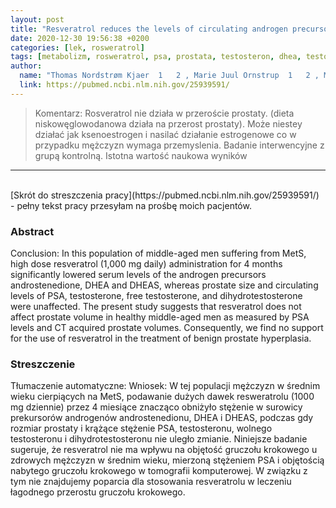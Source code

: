 ```yaml
---
layout: post
title: "Resveratrol reduces the levels of circulating androgen precursors but has no effect on, testosterone, dihydrotestosterone, PSA levels or prostate volume. A 4-month randomised trial in middle-aged men "
date: 2020-12-30 19:56:38 +0200
categories: [lek, rosweratrol]
tags: [metabolizm, rosweratrol, psa, prostata, testosteron, dhea, testosteron, dieta niskoewęglowodanowa, przerost prostaty]
author:
  name: "Thomas Nordstrøm Kjaer  1   2 , Marie Juul Ornstrup  1   2 , Morten Møller Poulsen  1   2 , Jens Otto Lunde Jørgensen  1   2 , David Michael Hougaard  3 , Arieh Sierra Cohen  3 , Shadman Neghabat  4 , Bjørn Richelsen  1   2 , Steen Bønløkke Pedersen  1   2 "
  link: https://pubmed.ncbi.nlm.nih.gov/25939591/
---
```

> Komentarz: Rosveratrol nie działa w przeroście prostaty.
> (dieta niskowęglowodanowa działa na przerost prostaty). 
> Może niestey działać jak ksenoestrogen i nasilać działanie estrogenowe co w przypadku mężczyzn wymaga przemyslenia.
> Badanie interwencyjne z grupą kontrolną. Istotna wartość naukowa wyników

<hr>
<br>
[Skrót do streszczenia pracy](https://pubmed.ncbi.nlm.nih.gov/25939591/) - pełny tekst pracy przesyłam na prośbę moich pacjentów.

### Abstract
Conclusion: In this population of middle-aged men suffering from MetS, high dose resveratrol (1,000 mg daily) administration for 4 months significantly lowered serum levels of the androgen precursors androstenedione, DHEA and DHEAS, whereas prostate size and circulating levels of PSA, testosterone, free testosterone, and dihydrotestosterone were unaffected. The present study suggests that resveratrol does not affect prostate volume in healthy middle-aged men as measured by PSA levels and CT acquired prostate volumes. Consequently, we find no support for the use of resveratrol in the treatment of benign prostate hyperplasia.

### Streszczenie
Tłumaczenie automatyczne:
Wniosek: W tej populacji mężczyzn w średnim wieku cierpiących na MetS, podawanie dużych dawek resweratrolu (1000 mg dziennie) przez 4 miesiące znacząco obniżyło stężenie w surowicy prekursorów androgenów androstenedionu, DHEA i DHEAS, podczas gdy rozmiar prostaty i krążące stężenie PSA, testosteronu, wolnego testosteronu i dihydrotestosteronu nie uległo zmianie. Niniejsze badanie sugeruje, że resveratrol nie ma wpływu na objętość gruczołu krokowego u zdrowych mężczyzn w średnim wieku, mierzoną stężeniem PSA i objętością nabytego gruczołu krokowego w tomografii komputerowej. W związku z tym nie znajdujemy poparcia dla stosowania resveratrolu w leczeniu łagodnego przerostu gruczołu krokowego.
